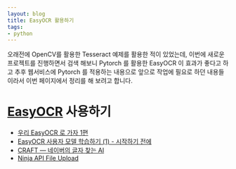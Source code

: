 ```yaml
---
layout: blog
title: EasyOCR 활용하기
tags:
- python
---
```


오래전에 OpenCV를 활용한 Tesseract 예제를 활용한 적이 있었는데, 이번에 새로운 프로젝트를 진행하면서 검색 해보니 Pytorch 를 활용한 EasyOCR 이 효과가 좋다고 하고 추후 웹서비스에 Pytorch 를 적용하는 내용으로 앞으로 작업에 필요로 하던 내용들 이라서 이번 페이지에서 정리를 해 보려고 합니다.

# **[EasyOCR](https://github.com/JaidedAI/EasyOCR) 사용하기**
- [우리 EasyOCR 로 가자 1편](https://developer-youn.tistory.com/45?category=764229)
- [EasyOCR 사용자 모델 학습하기 (1) - 시작하기 전에](https://davelogs.tistory.com/76?category=928468)
- [CRAFT — 네이버의 글자 찾는 AI](https://medium.com/@msmapark2/craft-%EB%84%A4%EC%9D%B4%EB%B2%84%EC%9D%98-%EA%B8%80%EC%9E%90-%EC%B0%BE%EB%8A%94-ai-dca5e8aff007)
- [Ninja API File Upload](https://django-ninja.rest-framework.com/tutorial/file-params/)